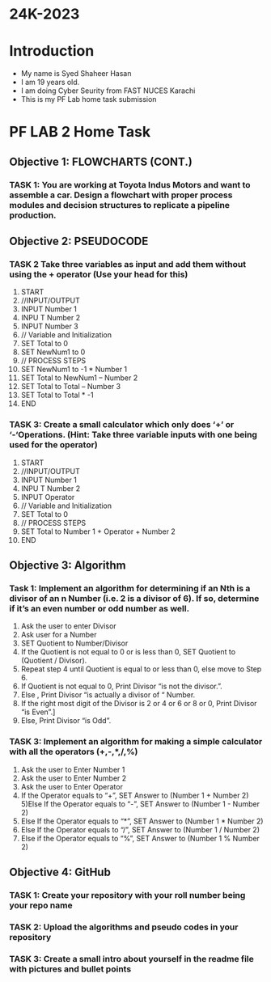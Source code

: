 # 24K-2023
# Introduction
* My name is Syed Shaheer Hasan
* I am 19 years old.
* I am doing Cyber Seurity from FAST NUCES Karachi
* This is my PF Lab home task submission
# PF LAB 2 Home Task

## Objective 1: FLOWCHARTS (CONT.)
### TASK 1: You are working at Toyota Indus Motors and want to assemble a car. Design a flowchart with proper process modules and decision structures to replicate a pipeline production. 
                                                                                        

## Objective 2: PSEUDOCODE
### TASK 2 Take three variables as input and add them without using the + operator (Use your head for this)
1) START
2) //INPUT/OUTPUT
3) INPUT Number 1
4) INPU	T Number 2
5) INPUT Number 3
6) // Variable and Initialization 
7) SET Total to 0
8) SET NewNum1 to 0
9) // PROCESS STEPS
10) SET NewNum1 to -1 * Number 1
11) SET Total to NewNum1 – Number 2
12) SET Total to Total – Number 3
13) SET Total to Total * -1
14) END

### TASK 3: Create a small calculator which only does ‘+’ or ‘-‘Operations. (Hint: Take three variable inputs with one being used for the operator)
1) START
2) //INPUT/OUTPUT
3) INPUT Number 1
4) INPU	T Number 2
5) INPUT Operator
6) // Variable and Initialization 
7) SET Total to 0
8) // PROCESS STEPS
9) SET Total to Number 1 + Operator + Number 2
10) END

## Objective 3: Algorithm

### Task 1: Implement an algorithm for determining if an Nth is a divisor of an n Number (i.e. 2 is a divisor of 6). If so, determine if it’s an even number or odd number as well.
1) Ask the user to enter Divisor
2) Ask user for a Number
3) SET Quotient to Number/Divisor
4) If the Quotient is not equal to 0 or is less than 0, SET Quotient to (Quotient / Divisor).
5) Repeat step 4 until Quotient is equal to or less than 0, else move to Step 6.
6) If Quotient is not equal to 0, Print Divisor “is not the divisor.”.
7) Else , Print Divisor “is actually a divisor of “ Number.
8) If the right most digit of the Divisor is 2 or 4 or 6 or 8 or 0, Print Divisor “is Even”.]
9) Else, Print Divisor “is Odd”.

### TASK 3: Implement an algorithm for making a simple calculator with all the operators (+,-,*,/,%)
1) Ask the user to Enter Number 1
2) Ask the user to Enter Number 2
3) Ask the user to Enter Operator
4) If the Operator equals to “+”, SET Answer to (Number 1 + Number 2)
5)Else If the Operator equals to “-”, SET Answer to (Number 1 - Number 2)
6) Else If the Operator equals to “*”, SET Answer to (Number 1 * Number 2)
7) Else If the Operator equals to “/”, SET Answer to (Number 1 / Number 2)
8) Else if the Operator equals to “%”, SET Answer to (Number 1 % Number 2)

## Objective 4: GitHub
### TASK 1: Create your repository with your roll number being your repo name
### TASK 2: Upload the algorithms and pseudo codes in your repository
### TASK 3: Create a small intro about yourself in the readme file with pictures and bullet points




